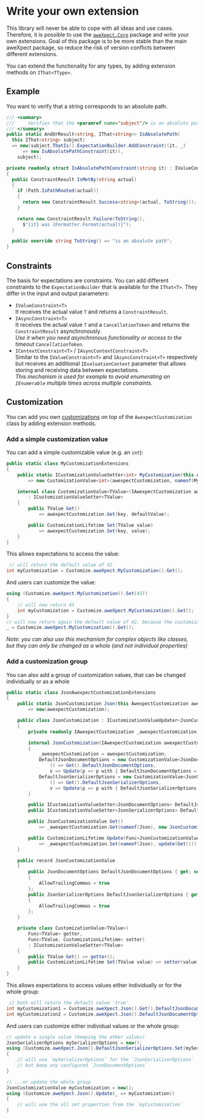 # Write your own extension

This library will never be able to cope with all ideas and use cases. Therefore, it is possible to use the [
`aweXpect.Core`](https://www.nuget.org/packages/aweXpect.Core/) package and write your own extensions.
Goal of this package is to be more stable than the main aweXpect package, so reduce the risk of version conflicts
between different extensions.

You can extend the functionality for any types, by adding extension methods on `IThat<TType>`.

## Example

You want to verify that a string corresponds to an absolute path.

```csharp
/// <summary>
///     Verifies that the <paramref name="subject"/> is an absolute path.
/// </summary>
public static AndOrResult<string, IThat<string>> IsAbsolutePath(
  this IThat<string> subject)
  => new(subject.ThatIs().ExpectationBuilder.AddConstraint((it, _)
      => new IsAbsolutePathConstraint(it)),
    subject);

private readonly struct IsAbsolutePathConstraint(string it) : IValueConstraint<string>
{
  public ConstraintResult IsMetBy(string actual)
  {
    if (Path.IsPathRooted(actual))
    {
      return new ConstraintResult.Success<string>(actual, ToString());
    }

    return new ConstraintResult.Failure(ToString(),
      $"{it} was {Formatter.Format(actual)}");
  }

  public override string ToString() => "is an absolute path";
}
```

## Constraints

The basis for expectations are constraints. You can add different constraints to the `ExpectationBuilder` that is
available for the `IThat<T>`. They differ in the input and output parameters:

- `IValueConstraint<T>`   
  It receives the actual value `T` and returns a `ConstraintResult`.
- `IAsyncConstraint<T>`  
  It receives the actual value `T` and a `CancellationToken` and returns the `ConstraintResult` asynchronously.  
  *Use it when you need asynchronous functionality or access to the timeout `CancellationToken`.*
- `IContextConstraint<T>` / `IAsyncContextConstraint<T>`  
  Similar to the `IValueConstraint<T>` and `IAsyncConstraint<T>` respectively but receives an additional
  `IEvaluationContext` parameter that allows storing and receiving data between expectations.  
  *This mechanism is used for example to avoid enumerating an `IEnumerable` multiple times across multiple constraints.*

## Customization

You can add you own [customizations](/docs/expectations/advanced/customization) on top of the `AwexpectCustomization` class by adding extension methods.

### Add a simple customization value

You can add a simple customizable value (e.g. an `int`):

```csharp
public static class MyCustomizationExtensions
{
    public static ICustomizationValueSetter<int> MyCustomization(this AwexpectCustomization awexpectCustomization)
        => new CustomizationValue<int>(awexpectCustomization, nameof(MyCustomization), 42);

    internal class CustomizationValue<TValue>(IAwexpectCustomization awexpectCustomization, string key, TValue defaultValue)
        : ICustomizationValueSetter<TValue>
    {
        public TValue Get()
            => awexpectCustomization.Get(key, defaultValue);

        public CustomizationLifetime Set(TValue value)
            => awexpectCustomization.Set(key, value);
    }
}
```

This allows expectations to access the value:

```csharp
 // will return the default value of 42
int myCustomization = Customize.aweXpect.MyCustomization().Get();
```

And users can customize the value:

```csharp
using (Customize.aweXpect.MyCustomization().Set(43))
{
    // will now return 43
    int myCustomization = Customize.aweXpect.MyCustomization().Get();
}
// will now return again the default value of 42, because the customization lifetime was disposed
_ = Customize.aweXpect.MyCustomization().Get();
```

*Note: you can also use this mechanism for complex objects like classes, but they can only be changed as a whole (and
not individual properties)*

### Add a customization group

You can also add a group of customization values, that can be changed individually or as a whole

```csharp
public static class JsonAwexpectCustomizationExtensions
{
    public static JsonCustomization Json(this AwexpectCustomization awexpectCustomization)
        => new(awexpectCustomization);

    public class JsonCustomization : ICustomizationValueUpdater<JsonCustomizationValue>
    {
        private readonly IAwexpectCustomization _awexpectCustomization;

        internal JsonCustomization(IAwexpectCustomization awexpectCustomization)
        {
            _awexpectCustomization = awexpectCustomization;
            DefaultJsonDocumentOptions = new CustomizationValue<JsonDocumentOptions>(
                () => Get().DefaultJsonDocumentOptions,
                v => Update(p => p with { DefaultJsonDocumentOptions = v }));
            DefaultJsonSerializerOptions = new CustomizationValue<JsonSerializerOptions>(
                () => Get().DefaultJsonSerializerOptions,
                v => Update(p => p with { DefaultJsonSerializerOptions = v }));
        }

        public ICustomizationValueSetter<JsonDocumentOptions> DefaultJsonDocumentOptions { get; }
        public ICustomizationValueSetter<JsonSerializerOptions> DefaultJsonSerializerOptions { get; }

        public JsonCustomizationValue Get()
            => _awexpectCustomization.Get(nameof(Json), new JsonCustomizationValue());

        public CustomizationLifetime Update(Func<JsonCustomizationValue, JsonCustomizationValue> update)
            => _awexpectCustomization.Set(nameof(Json), update(Get()));
    }

    public record JsonCustomizationValue
    {
        public JsonDocumentOptions DefaultJsonDocumentOptions { get; set; } = new()
        {
            AllowTrailingCommas = true
        };
        public JsonSerializerOptions DefaultJsonSerializerOptions { get; set; } = new()
        {
            AllowTrailingCommas = true
        };
    }

    private class CustomizationValue<TValue>(
        Func<TValue> getter,
        Func<TValue, CustomizationLifetime> setter)
        : ICustomizationValueSetter<TValue>
    {
        public TValue Get() => getter();
        public CustomizationLifetime Set(TValue value) => setter(value);
    }
}
```

This allows expectations to access values either individually or for the whole group:

```csharp
 // both will return the default value 'true'
int myCustomization1 = Customize.aweXpect.Json().Get().DefaultJsonDocumentOptions.AllowTrailingCommas;
int myCustomization2 = Customize.aweXpect.Json().DefaultJsonDocumentOptions.Get().AllowTrailingCommas;
```

And users can customize either individual values or the whole group:

```csharp
// update a single value (keeping the other values)
JsonSerializerOptions mySerializerOptions = new();
using (Customize.aweXpect.Json().DefaultJsonSerializerOptions.Set(mySerializerOptions))
{
    // will use `mySerializerOptions` for the `JsonSerializerOptions`
	// but keep any configured `JsonDocumentOptions`
}

// ...or update the whole group
JsonCustomizationValue myCustomization = new();
using (Customize.aweXpect.Json().Update(_ => myCustomization))
{
    // will use the all set properties from the `myCustomization`
}
```
